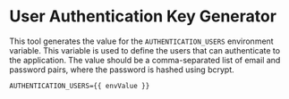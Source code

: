 <script setup>
import CredentialInputs from '../components/credential-inputs.vue'
import { ref, computed } from 'vue'
import bcrypt from 'bcryptjs'

const credentials = ref([
    { email: '', password: '' },
])

const envValue = computed(() => {
    return credentials.value
    .filter(({ email, password }) => email && password)
    .map(({ email, password }) => [
        email,
        bcrypt.hashSync(password, 10)
    ].join(':')).join(',')
})

</script>

# User Authentication Key Generator

This tool generates the value for the `AUTHENTICATION_USERS` environment variable. This variable is used to define the users that can authenticate to the application. The value should be a comma-separated list of email and password pairs, where the password is hashed using bcrypt.

<CredentialInputs v-model="credentials" />


```txt-vue
AUTHENTICATION_USERS={{ envValue }}
```